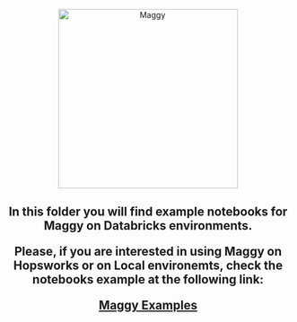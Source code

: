 <p align="center">
  <a href="https://github.com/logicalclocks/maggy">
    <img src="https://raw.githubusercontent.com/moritzmeister/maggy/mkdocs/docs/assets/images/maggy.png" width="320" alt="Maggy">
  </a>
</p>

<h2>
<p align="center">
In this folder you will find example notebooks for Maggy on Databricks environments.
</p>
<p align="center">
Please, if you are interested in using Maggy on Hopsworks or on Local environemts, check the notebooks example at the following link:
</p>
<p align="center">
    <a href="https://github.com/logicalclocks/hops-examples/tree/master/notebooks/ml/Maggy">
    Maggy Examples
    </a>
</p>
</h2>
